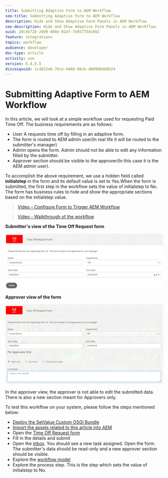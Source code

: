 ```yaml
---
title: Submitting Adaptive Form to AEM Workflow
seo-title: Submitting Adaptive Form to AEM Workflow
description: Hide and Show Adaptive Form Panels in AEM Workflow
seo-description: Hide and Show Adaptive Form Panels in AEM Workflow.
uuid: 28ceb72b-24d9-488e-92af-7e85775dc682
feature: integrations
topics: workflow
audience: developer
doc-type: article
activity: use
version: 6.4,6.5
discoiquuid: 1c4822e6-76ce-446b-98cb-408900d68b24
---
```


# Submitting Adaptive Form to AEM Workflow

In this article, we will look at a simple workflow used for requesting Paid Time Off. The business requirements are as follows:

* User A requests time off by filling in an adaptive form. 
* The form is routed to AEM admin user(In real life it will be routed to the submitter's manager)
* Admin opens the form. Admin should not be able to edit any information filled by the submitter. 
* Approver section should be visible to the approver(In this case it is the AEM admin user).

To accomplish the above requirement, we use a hidden field called **initialstep** in the form and its default value is set to Yes.When the form is submitted, the first step in the workflow sets the value of initialstep to No. The form has business rules to hide and show the appropriate sections based on the initialstep value.

>[Video - Configure Form to Trigger AEM Workflow](https://video.tv.adobe.com/v/28406?quality=9)

>[Video - Walkthrough of the workflow](https://video.tv.adobe.com/v/28407?quality=9)

**Submitter's view of the Time Off Request form**

![initialstep](assets/initialstep.gif)

**Approver view of the form**

![approverview](assets/approversview.gif)

In the approver view, the approver is not able to edit the submitted data. There is also a new section meant for Approvers only.

To test this workflow on your system, please follow the steps mentioned below:
* [Deploy the SetValue Custom OSGI Bundle](https://forms.enablementadobe.com/content/DemoServerBundles/SetValueApp.core-1.0-SNAPSHOT.jar)
* [Import the assets related to this article into AEM](assets/helpxworkflow.zip) 
* Open the [Time Off Request form](http://localhost:4502/content/dam/formsanddocuments/helpx/timeoffrequestform/jcr:content?wcmmode=disabled)
* Fill in the details and submit
* Open the [inbox](http://localhost:4502/mnt/overlay/cq/inbox/content/inbox.html). You should see a new task assigned. Open the form. The submitter's data should be read-only and a new approver section should be visible.
* Explore the [workflow model](http://localhost:4502/editor.html/conf/global/settings/workflow/models/helpxworkflow.html)
* Explore the process step. This is the step which sets the value of initialstep to No.
